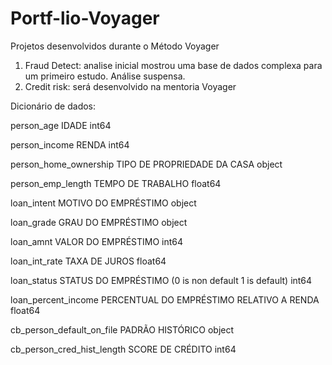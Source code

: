 # Portf-lio-Voyager
Projetos desenvolvidos durante o Método Voyager

1) Fraud Detect: analise inicial mostrou uma base de dados complexa para um primeiro estudo. Análise suspensa.
2) Credit risk: será desenvolvido na mentoria Voyager

Dicionário de dados:

person_age IDADE int64  

person_income RENDA int64  

person_home_ownership TIPO DE PROPRIEDADE DA CASA object

person_emp_length TEMPO DE TRABALHO float64

loan_intent MOTIVO DO EMPRÉSTIMO  object 

loan_grade GRAU DO EMPRÉSTIMO  object 

loan_amnt VALOR DO EMPRÉSTIMO int64  

loan_int_rate TAXA DE JUROS float64

loan_status STATUS DO EMPRÉSTIMO (0 is non default 1 is default) int64  

loan_percent_income PERCENTUAL DO EMPRÉSTIMO RELATIVO A RENDA float64

cb_person_default_on_file PADRÃO HISTÓRICO object 

cb_person_cred_hist_length SCORE DE CRÉDITO int64 
